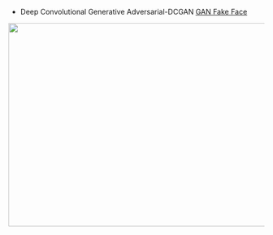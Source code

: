 * Deep Convolutional Generative Adversarial-DCGAN
[GAN Fake Face](https://i.pinimg.com/originals/f8/ac/28/f8ac28ae8df799128f2609d79011b045.gif)


<img align="center" src = "" width = "800" height ="400"/>
